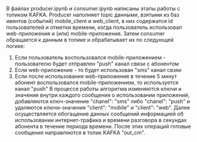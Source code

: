 В файлах producer.ipynb и consumer.ipynb написаны этапы работы с топиком KAFKA. Producer наполняет topic данными, взятыми из баз ивентов (событий) mobile_client и web_client, в них содержатся id пользователей и отметки времени, когда пользователь использовал web-приложения и (или) mobile-приложения. Затем consumer обращается к данным в топике и обрабатывает их по следующей логике: 
1. Если пользователь воспользовался mobile-приложением - пользователю будет отправлен "push" канал связи с абонентом
2. Если web-приложение - то будет использован "sms" канал свзяи
3. Если после использования web-приложения в течение 5 минут абонент воспользовался mobile-приложением, то используется канал "push"
В процессе работы алгоритма изменяются ключи и значения внутри каждого сообщения о использовании приложений, добавляются ключ-значение "chanel": "sms" либо "chanel": "push" и удаляются ключи-значения "client": "mobile" и "client": "web". Далее осуществляется обогащение данных сообщений информацией об использовании интернет-трафика и времени разговора в секундах абонента в течение периода времени. После этих операций готовые сообщения направляются в топик KAFKA "out_cm". 
